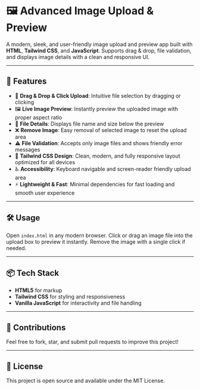 # 🖼️ Advanced Image Upload & Preview

A modern, sleek, and user-friendly image upload and preview app built with **HTML**, **Tailwind CSS**, and **JavaScript**. Supports drag & drop, file validation, and displays image details with a clean and responsive UI.

---

## 🚀 Features

- 📂 **Drag & Drop & Click Upload**: Intuitive file selection by dragging or clicking  
- 🖼️ **Live Image Preview**: Instantly preview the uploaded image with proper aspect ratio  
- 📄 **File Details**: Displays file name and size below the preview  
- ❌ **Remove Image**: Easy removal of selected image to reset the upload area  
- ⚠️ **File Validation**: Accepts only image files and shows friendly error messages  
- 🎨 **Tailwind CSS Design**: Clean, modern, and fully responsive layout optimized for all devices  
- ♿ **Accessibility**: Keyboard navigable and screen-reader friendly upload area  
- ⚡ **Lightweight & Fast**: Minimal dependencies for fast loading and smooth user experience  

---

## 🛠️ Usage

Open `index.html` in any modern browser. Click or drag an image file into the upload box to preview it instantly. Remove the image with a single click if needed.

---

## 📦 Tech Stack

- **HTML5** for markup  
- **Tailwind CSS** for styling and responsiveness  
- **Vanilla JavaScript** for interactivity and file handling  

---

## 🤝 Contributions

Feel free to fork, star, and submit pull requests to improve this project!

---

## 📄 License

This project is open source and available under the MIT License.
